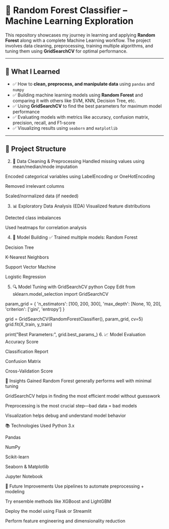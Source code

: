 # 🌲 Random Forest Classifier – Machine Learning Exploration

This repository showcases my journey in learning and applying **Random Forest** along with a complete Machine Learning workflow. The project involves data cleaning, preprocessing, training multiple algorithms, and tuning them using **GridSearchCV** for optimal performance.

---

## 📌 What I Learned

- ✅ How to **clean, preprocess, and manipulate data** using `pandas` and `numpy`
- ✅ Building machine learning models using **Random Forest** and comparing it with others like SVM, KNN, Decision Tree, etc.
- ✅ Using **GridSearchCV** to find the best parameters for maximum model performance
- ✅ Evaluating models with metrics like accuracy, confusion matrix, precision, recall, and F1-score
- ✅ Visualizing results using `seaborn` and `matplotlib`

---

## 📂 Project Structure

2. 🧹 Data Cleaning & Preprocessing
Handled missing values using mean/median/mode imputation

Encoded categorical variables using LabelEncoding or OneHotEncoding

Removed irrelevant columns

Scaled/normalized data (if needed)

3. 📊 Exploratory Data Analysis (EDA)
Visualized feature distributions

Detected class imbalances

Used heatmaps for correlation analysis

4. 🤖 Model Building
✅ Trained multiple models:
Random Forest

Decision Tree

K-Nearest Neighbors

Support Vector Machine

Logistic Regression

5. 🔍 Model Tuning with GridSearchCV
python
Copy
Edit
from sklearn.model_selection import GridSearchCV

param_grid = {
    'n_estimators': [100, 200, 300],
    'max_depth': [None, 10, 20],
    'criterion': ['gini', 'entropy']
}

grid = GridSearchCV(RandomForestClassifier(), param_grid, cv=5)
grid.fit(X_train, y_train)

print("Best Parameters:", grid.best_params_)
6. 📈 Model Evaluation
Accuracy Score

Classification Report

Confusion Matrix

Cross-Validation Score

🧠 Insights Gained
Random Forest generally performs well with minimal tuning

GridSearchCV helps in finding the most efficient model without guesswork

Preprocessing is the most crucial step—bad data = bad models

Visualization helps debug and understand model behavior

📚 Technologies Used
Python 3.x

Pandas

NumPy

Scikit-learn

Seaborn & Matplotlib

Jupyter Notebook

🚀 Future Improvements
Use pipelines to automate preprocessing + modeling

Try ensemble methods like XGBoost and LightGBM

Deploy the model using Flask or Streamlit

Perform feature engineering and dimensionality reduction
